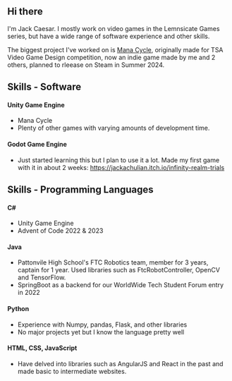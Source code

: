 ## Hi there

I'm Jack Caesar. I mostly work on video games in the Lemnsicate Games series, but have a wide range of software experience and other skills.

The biggest project I've worked on is [Mana Cycle](https://infinityjka.itch.io/mana-cycle), originally made for TSA Video Game Design competition, now an indie game made by me and 2 others, planned to rleease on Steam in Summer 2024.

## Skills - Software
#### Unity Game Engine
-  Mana Cycle
-  Plenty of other games with varying amounts of development time.
#### Godot Game Engine
- Just started learning this but I plan to use it a lot. Made my first game with it in about 2 weeks: https://jackachulian.itch.io/infinity-realm-trials

## Skills - Programming Languages
#### C#
- Unity Game Engine
- Advent of Code 2022 & 2023
#### Java
- Pattonvile High School's FTC Robotics team, member for 3 years, captain for 1 year. Used libraries such as FtcRobotController, OpenCV and TensorFlow.
- SpringBoot as a backend for our WorldWide Tech Student Forum entry in 2022
#### Python
- Experience with Numpy, pandas, Flask, and other libraries
- No major projects yet but I know the language pretty well
#### HTML, CSS, JavaScript
- Have delved into libraries such as AngularJS and React in the past and made basic to intermediate websites.
